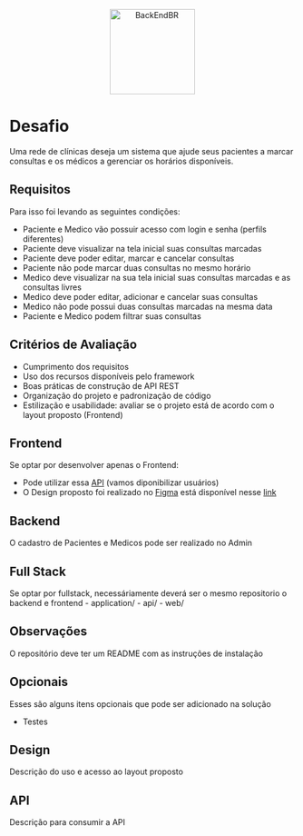 <p align="center">
  <img src="https://avatars0.githubusercontent.com/u/26383303?s=400&v=4" alt="BackEndBR" width="150" />
</p>

# Desafio
Uma rede de clínicas deseja um sistema que ajude seus pacientes a marcar consultas e os médicos a gerenciar os horários disponíveis.

## Requisitos ##
Para isso foi levando as seguintes condições:
 - Paciente e Medico vão possuir acesso com login e senha (perfils diferentes)
 - Paciente deve visualizar na tela inicial suas consultas marcadas
 - Paciente deve poder editar, marcar e cancelar consultas
 - Paciente não pode marcar duas consultas no mesmo horário
 - Medico deve visualizar na sua tela inicial suas consultas marcadas e as consultas livres
 - Medico deve poder editar, adicionar e cancelar suas consultas
 - Medico não pode possui duas consultas marcadas na mesma data
 - Paciente e Medico podem filtrar suas consultas

## Critérios de Avaliação ##
 - Cumprimento dos requisitos
 - Uso dos recursos disponíveis pelo framework
 - Boas práticas de construção de API REST
 - Organização do projeto e padronização de código
 - Estilização e usabilidade: avaliar se o projeto está de acordo com o layout proposto (Frontend)

## Frontend ## 
Se optar por desenvolver apenas o Frontend:
  - Pode utilizar essa [API](https://pages.github.com/) (vamos diponibilizar usuários)
  - O Design proposto foi realizado no [Figma](https://www.figma.com/) está disponível nesse [link](https://www.figma.com/) 

## Backend ##
O cadastro de Pacientes e Medicos pode ser realizado no Admin 

## Full Stack ##
Se optar por fullstack, necessáriamente deverá ser o mesmo repositorio o backend e frontend
    - application/
        - api/
        - web/
 
## Observações ##
O repositório deve ter um README com as instruções de instalação
  

## Opcionais ##
Esses são alguns itens opcionais que pode ser adicionado na solução
 - Testes

## Design ##
Descrição do uso e acesso ao layout proposto

## API ##
Descrição para consumir a API
